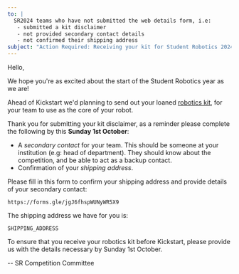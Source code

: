 ```yaml
---
to: |
  SR2024 teams who have not submitted the web details form, i.e:
   - submitted a kit disclaimer
   - not provided secondary contact details
   - not confirmed their shipping address
subject: "Action Required: Receiving your kit for Student Robotics 2024"
---
```


Hello,

We hope you're as excited about the start of the Student Robotics year as we
are!

Ahead of Kickstart we'd planning to send out your loaned [robotics kit][kit-docs],
for your team to use as the core of your robot.

Thank you for submitting your kit disclaimer, as a reminder please complete the
following by this **Sunday 1st October**:

- A _secondary contact_ for your team. This should be someone at your
  institution (e.g: head of department). They should know about the
  competition, and be able to act as a backup contact.
- Confirmation of your _shipping address_.

Please fill in this form to confirm your shipping address and provide details of
your secondary contact:

    https://forms.gle/jgJ6fhspWUNyWR5X9

The shipping address we have for you is:

    SHIPPING_ADDRESS

To ensure that you receive your robotics kit before Kickstart, please provide
us with the details necessary by Sunday 1st October.

-- SR Competition Committee

[kickstart]: https://studentrobotics.org/events/sr2024/virtual-kickstart/
[kit-docs]: https://studentrobotics.org/docs/kit/

